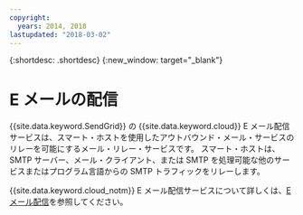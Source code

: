 ```yaml
---
copyright:
  years: 2014, 2018
lastupdated: "2018-03-02"
---
```


{:shortdesc: .shortdesc}
{:new_window: target="_blank"}

# E メールの配信

{{site.data.keyword.SendGrid}} の {{site.data.keyword.cloud}} E メール配信サービスは、スマート・ホストを使用したアウトバウンド・メール・サービスのリレーを可能にするメール・リレー・サービスです。 スマート・ホストは、SMTP サーバー、メール・クライアント、または SMTP を処理可能な他のサービスまたはプログラム言語からの SMTP トラフィックをリレーします。 

{{site.data.keyword.cloud_notm}} E メール配信サービスについて詳しくは、[E メール配信](/docs/infrastructure/email-delivery/index.html)を参照してください。
